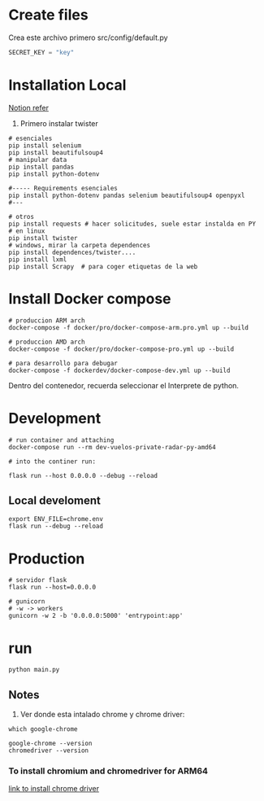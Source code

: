 # Create files
Crea este archivo primero
src/config/default.py
```python
SECRET_KEY = "key"
```

# Installation Local

[Notion refer](https://www.notion.so/erickcruz/WebScraping-97caab9b379846a58ad86389fa218ea7)

1. Primero instalar twister

```shell
# esenciales
pip install selenium
pip install beautifulsoup4
# manipular data
pip install pandas
pip install python-dotenv

#----- Requirements esenciales
pip install python-dotenv pandas selenium beautifulsoup4 openpyxl
#---

# otros
pip install requests # hacer solicitudes, suele estar instalda en PY
# en linux
pip install twister
# windows, mirar la carpeta dependences
pip install dependences/twister....
pip install lxml
pip install Scrapy  # para coger etiquetas de la web 

```

# Install Docker compose
```shelll
# produccion ARM arch
docker-compose -f docker/pro/docker-compose-arm.pro.yml up --build

# produccion AMD arch
docker-compose -f docker/pro/docker-compose-pro.yml up --build

# para desarrollo para debugar
docker-compose -f dockerdev/docker-compose-dev.yml up --build

```
Dentro del contenedor, recuerda seleccionar el Interprete de python.


# Development
```shelll
# run container and attaching
docker-compose run --rm dev-vuelos-private-radar-py-amd64 

# into the continer run:

flask run --host 0.0.0.0 --debug --reload
```

## Local develoment
```shell
export ENV_FILE=chrome.env
flask run --debug --reload

```

# Production
```shelll
# servidor flask
flask run --host=0.0.0.0

# gunicorn
# -w -> workers
gunicorn -w 2 -b '0.0.0.0:5000' 'entrypoint:app'
```


# run
```shell
python main.py
```

## Notes
1.  Ver donde esta intalado chrome y chrome driver:
```shell
which google-chrome

google-chrome --version
chromedriver --version
```

### To install chromium and chromedriver for ARM64
[link to install chrome driver](https://github.com/ultrafunkamsterdam/undetected-chromedriver/issues/911)